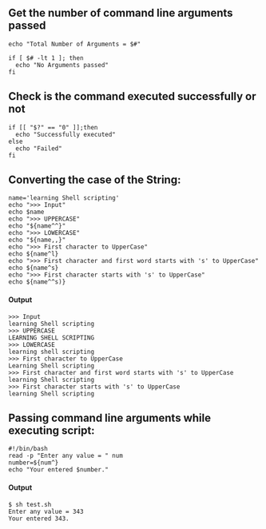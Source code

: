## Get the number of command line arguments passed
```
echo "Total Number of Arguments = $#"

if [ $# -lt 1 ]; then
  echo "No Arguments passed"
fi
```

## Check is the command executed successfully or not
```
if [[ "$?" == "0" ]];then
  echo "Successfully executed"
else
  echo "Failed"
fi

```


## Converting the case of the String:
```
name='learning Shell scripting'
echo ">>> Input"
echo $name
echo ">>> UPPERCASE"
echo "${name^^}"
echo ">>> LOWERCASE"
echo "${name,,}"
echo ">>> First character to UpperCase"
echo ${name^l}
echo ">>> First character and first word starts with 's' to UpperCase"
echo ${name^s}
echo ">>> First character starts with 's' to UpperCase"
echo ${name^^s)}
```
#### Output
```
>>> Input
learning Shell scripting
>>> UPPERCASE
LEARNING SHELL SCRIPTING
>>> LOWERCASE
learning shell scripting
>>> First character to UpperCase
Learning Shell scripting
>>> First character and first word starts with 's' to UpperCase
learning Shell scripting
>>> First character starts with 's' to UpperCase
learning Shell scripting
```

## Passing command line arguments while executing script:
```
#!/bin/bash
read -p "Enter any value = " num
number=${num^}
echo "Your entered $number."
```
#### Output
```
$ sh test.sh
Enter any value = 343
Your entered 343.
```
